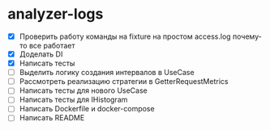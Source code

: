 # analyzer-logs

- [x] Проверить работу команды на fixture на простом access.log почему-то все работает
- [x] Доделать DI
- [x] Написать тесты
- [ ] Выделить логику создания интервалов в UseCase
- [ ] Рассмотреть реализацию стратегии в GetterRequestMetrics
- [ ] Написать тесты для нового UseCase
- [ ] Написать тесты для IHistogram
- [ ] Написать Dockerfile и docker-compose
- [ ] Написать README